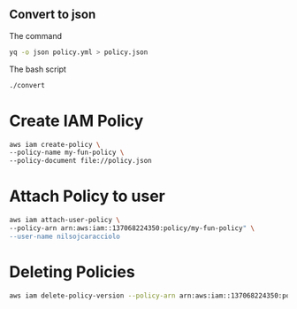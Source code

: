 ## Convert to json


The command

```sh
yq -o json policy.yml > policy.json
```


The bash script

```sh
./convert
```

# Create IAM Policy

```sh
aws iam create-policy \
--policy-name my-fun-policy \
--policy-document file://policy.json
```

# Attach Policy to user

```sh
aws iam attach-user-policy \
--policy-arn arn:aws:iam::137068224350:policy/my-fun-policy" \
--user-name nilsojcaracciolo
```

# Deleting Policies

```sh
aws iam delete-policy-version --policy-arn arn:aws:iam::137068224350:policy/my-fun-policy --version-id v2 
```